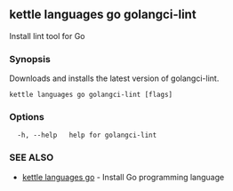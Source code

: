 ## kettle languages go golangci-lint

Install lint tool for Go

### Synopsis

Downloads and installs the latest version of golangci-lint.

```
kettle languages go golangci-lint [flags]
```

### Options

```
  -h, --help   help for golangci-lint
```

### SEE ALSO

* [kettle languages go](kettle_languages_go.md)	 - Install Go programming language

